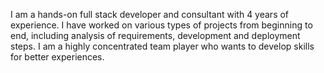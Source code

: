 I am a hands-on full stack developer and consultant with 4 years of experience. I have worked on various types of projects from beginning to end, including analysis of requirements, development and deployment steps. I am a highly concentrated team player who wants to develop skills for better experiences. 
